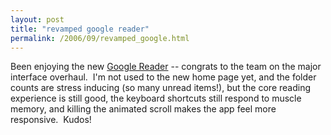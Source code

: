 ```yaml
---
layout: post
title: "revamped google reader"
permalink: /2006/09/revamped_google.html
---
```


Been enjoying the new [Google Reader](http://reader.google.com/) \-\- congrats to the team on the major interface overhaul.  I'm not used to the new home page yet, and the folder counts are stress inducing (so many unread items!), but the core reading experience is still good, the keyboard shortcuts still respond to muscle memory, and killing the animated scroll makes the app feel more responsive.  Kudos!